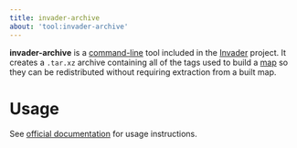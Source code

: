 ```yaml
---
title: invader-archive
about: 'tool:invader-archive'
---
```

**invader-archive** is a [command-line](~) tool included in the [Invader](~) project. It creates a `.tar.xz` archive containing all of the tags used to build a [map](~maps) so they can be redistributed without requiring extraction from a built map.

# Usage
See [official documentation][docs] for usage instructions.

[docs]: https://github.com/SnowyMouse/invader#invader-archive
